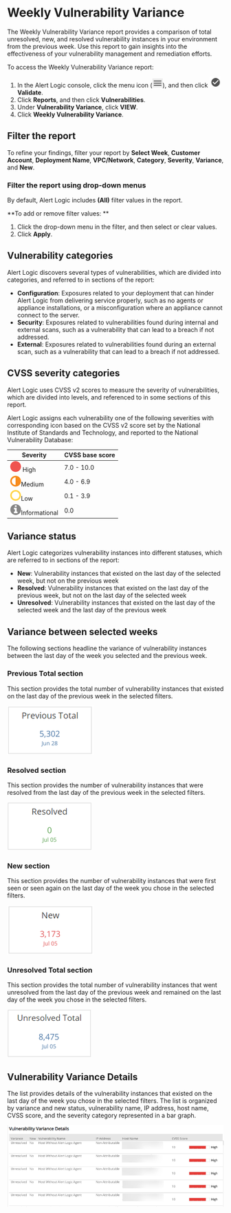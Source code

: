 # Weekly Vulnerability Variance

The Weekly Vulnerability Variance report provides a comparison of total unresolved, new, and resolved vulnerability instances in your environment from the previous week. Use this report to gain insights into the effectiveness of your vulnerability management and remediation efforts.

To access the Weekly Vulnerability Variance  report:

1. In the Alert Logic console, click the menu icon (![](../../../Resources/Images/dashboard/menu-icon.png)), and then click ![](../../../Resources/Images/dashboard/validate-icon.png)**Validate**.
2. Click **Reports**, and then click **Vulnerabilities**.
3. Under **Vulnerability Variance**, click **VIEW**.
4. Click **Weekly Vulnerability Variance**.

## Filter the report

To refine your findings, filter your report by **Select Week**, **Customer Account**, **Deployment Name**, **VPC/Network**, **Category**, **Severity**, **Variance**, and **New**.

### Filter the report using drop-down menus

By default, Alert Logic includes **(All)** filter values in the report.

**To add or remove filter values: **

1. Click the drop-down menu in the filter, and then select or clear values.
2. Click **Apply**.

## Vulnerability categories

Alert Logic discovers several types of vulnerabilities, which are divided into categories, and referred to in sections of the report:

* **Configuration**: Exposures related to your deployment that can hinder Alert Logic from delivering service properly, such as no agents or appliance installations, or a misconfiguration where an appliance cannot connect to the server.
* **Security**: Exposures related to vulnerabilities found during internal and external scans, such as a vulnerability that can lead to a breach if not addressed.
* **External**: Exposures related to vulnerabilities found during an external scan, such as a vulnerability that can lead to a breach if not addressed.

## CVSS severity categories

Alert Logic uses CVSS v2 scores to measure the severity of vulnerabilities, which are divided into levels, and referenced to in some sections of this report.

Alert Logic assigns each vulnerability one of the following severities with corresponding icon based on the CVSS v2 score set by the National Institute of Standards and Technology, and reported to the National Vulnerability Database:

| Severity | CVSS base score |
|---|---|
| ![](../../../Resources/Images/Icons/threat_critical_icon.png) High | 7.0 - 10.0 |
| ![](../../../Resources/Images/Icons/threat_high_icon.png)Medium | 4.0 - 6.9 |
| ![](../../../Resources/Images/Icons/threat_medium_icon.png)Low | 0.1 - 3.9 |
| ![](../../../Resources/Images/Icons/threat_info_icon.png)Informational | 0.0 |

## Variance status

Alert Logic categorizes vulnerability instances into different statuses, which are referred to in sections of the report:

* **New**: Vulnerability instances that existed on the last day of the selected week, but not on the previous week
* **Resolved**: Vulnerability instances that existed on the last day of the previous week, but not on the last day of the selected week
* **Unresolved**: Vulnerability instances that existed on the last day of the selected week and the last day of the previous week

## Variance between selected weeks

The following sections headline the variance of vulnerability instances  between the last day of the week you selected and the previous week.

### Previous Total section

This section provides the total number of vulnerability instances that existed on  the last day of the previous week in the selected filters.

![](../../../Resources/Images/Reports/vulnerability-variance/week-previous.png)

### Resolved section 

This section provides the number of vulnerability instances that were resolved from  the last day of the previous week in the selected filters.

![](../../../Resources/Images/Reports/vulnerability-variance/weekly-resolved.png)

### New section 

This section provides the number of vulnerability instances that were first seen or seen again on the last day of  the week you chose in the selected filters.

![](../../../Resources/Images/Reports/vulnerability-variance/weekly-new.png)

### Unresolved Total section 

This section provides the total number of vulnerability instances that went unresolved from the last day of  the previous week and remained on the  last day of the week you chose in the selected filters.

![](../../../Resources/Images/Reports/vulnerability-variance/weekly-unresolved.png)

## Vulnerability Variance Details

The list provides details of the vulnerability instances that existed on the  last day of the week you chose in the selected filters. The list is organized by variance and new status, vulnerability name, IP address, host name, CVSS score, and the severity category represented in a bar graph.

![](../../../Resources/Images/Reports/vulnerability-variance/vulnerability-variance-details.png)
